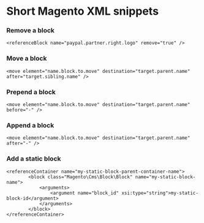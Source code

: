 # Short Magento XML snippets

### Remove a block

    <referenceBlock name="paypal.partner.right.logo" remove="true" />

### Move a block

    <move element="name.block.to.move" destination="target.parent.name" after="target.sibling.name" />

### Prepend a block

    <move element="name.block.to.move" destination="target.parent.name" before="-" />

### Append a block

    <move element="name.block.to.move" destination="target.parent.name" after="-" />

### Add a static block

    <referenceContainer name="my-static-block-parent-container-name">
            <block class="Magento\Cms\Block\Block" name="my-static-block-name">
                <arguments>
                    <argument name="block_id" xsi:type="string">my-static-block-id</argument>
                </arguments>
            </block>
    </referenceContainer>

